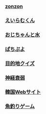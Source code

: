 ### [zonzon](https://itsuki-jp.github.io/TR_sakai_3_presentation/zonzon/jozon.html)
### [えいらむくん](https://itsuki-jp.github.io/TR_sakai_3_presentation/えいらむくん/kayumi.html)
### [おじちゃんと水](https://itsuki-jp.github.io/TR_sakai_3_presentation/おじちゃんと水/game-ojityan.html)
### [ぱちぷよ](https://itsuki-jp.github.io/TR_sakai_3_presentation/ぱちぷよ/mamu.html)
### [目的地クイズ](https://itsuki-jp.github.io/TR_sakai_3_presentation/目的地クイズ/quiz.html)
### [神経衰弱](https://itsuki-jp.github.io/TR_sakai_3_presentation/神経衰弱/js-神経衰弱.html)
### [韓国Webサイト](https://itsuki-jp.github.io/TR_sakai_3_presentation/韓国webサイト/a.html/)
### [魚釣りゲーム]()